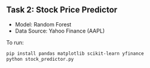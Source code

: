 ## Task 2: Stock Price Predictor

- Model: Random Forest
- Data Source: Yahoo Finance (AAPL)

To run:
```bash
pip install pandas matplotlib scikit-learn yfinance
python stock_predictor.py
```

